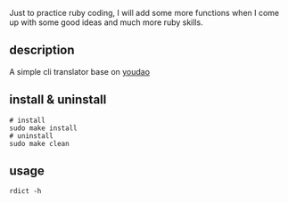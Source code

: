 Just to practice ruby coding, I will add some more functions when I come up with some good ideas and much more ruby skills.

## description

A simple cli translator base on [youdao](http://dict.youdao.com/)

## install & uninstall

```
# install
sudo make install
# uninstall
sudo make clean
```

## usage

```
rdict -h
```
